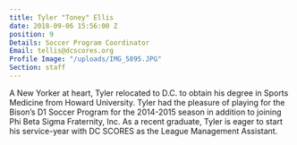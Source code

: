 ```yaml
---
title: Tyler "Toney" Ellis
date: 2018-09-06 15:56:00 Z
position: 9
Details: Soccer Program Coordinator
Email: tellis@dcscores.org
Profile Image: "/uploads/IMG_5895.JPG"
Section: staff
---
```


A New Yorker at heart, Tyler relocated to D.C. to obtain his degree in Sports Medicine from Howard University. Tyler had the pleasure of playing for the Bison’s D1 Soccer Program for the 2014-2015 season in addition to joining Phi Beta Sigma Fraternity, Inc. As a recent graduate, Tyler is eager to start his service-year with DC SCORES as the League Management Assistant.